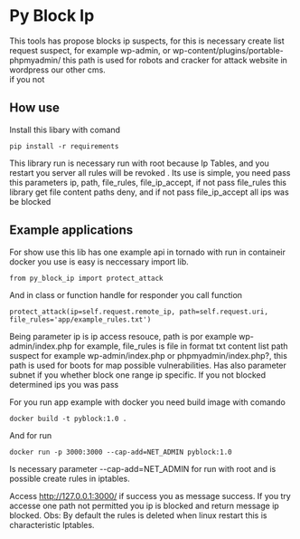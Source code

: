 # Py Block Ip
This tools has propose blocks ip suspects, for this is necessary create list request suspect, for example wp-admin, or wp-content/plugins/portable-phpmyadmin/
this path is used for robots and cracker for attack website in wordpress our other cms.  
if you not 


## How use

Install this libary with comand


    pip install -r requirements
    
    
This library run is necessary run with root because Ip Tables, and you restart you server all rules  will be revoked
.
Its use is simple, you need pass this parameters ip, path, file_rules, file_ip_accept, if not pass file_rules this library
get file content paths deny, and if not pass file_ip_accept all ips was be blocked 


## Example applications
For show use this lib has one example api in tornado with run in containeir docker you use is easy
is neccessary import lib.

    from py_block_ip import protect_attack
And in class or function handle for responder you call function 

    protect_attack(ip=self.request.remote_ip, path=self.request.uri, file_rules='app/example_rules.txt')
Being parameter ip is ip access resouce, path is por example wp-admin/index.php for example, file_rules
is file in format txt content list path suspect for example  wp-admin/index.php or phpmyadmin/index.php?, this
path is used for boots for map possible vulnerabilities. Has also parameter subnet if you whether block one range ip specific.
If you not blocked determined ips you was pass 

For you run app example with docker you need build image with comando

    docker build -t pyblock:1.0 . 

And for run 

    docker run -p 3000:3000 --cap-add=NET_ADMIN pyblock:1.0

Is necessary parameter --cap-add=NET_ADMIN for run with root and is possible create rules in
iptables.

Access http://127.0.0.1:3000/ if success you as message success. If you try accesse one path not 
permitted  you  ip is blocked and return message ip blocked. 
Obs: By default the rules is deleted when linux restart this is characteristic Iptables.    